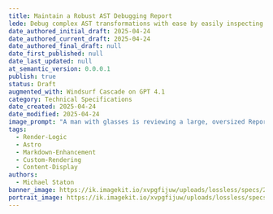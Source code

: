 ```yaml
---
title: Maintain a Robust AST Debugging Report
lede: Debug complex AST transformations with ease by easily inspecting the AST at each stage of the rendering pipeline.
date_authored_initial_draft: 2025-04-24
date_authored_current_draft: 2025-04-24
date_authored_final_draft: null
date_first_published: null
date_last_updated: null
at_semantic_version: 0.0.0.1
publish: true
status: Draft
augmented_with: Windsurf Cascade on GPT 4.1
category: Technical Specifications
date_created: 2025-04-24
date_modified: 2025-04-24
image_prompt: "A man with glasses is reviewing a large, oversized Report on his desk.  The view is from above his right shoulder, with the Report spread out in front of him. There are all kinds of bugs crawling out from the report"
tags: 
  - Render-Logic
  - Astro
  - Markdown-Enhancement
  - Custom-Rendering
  - Content-Display
authors:
  - Michael Staton
banner_image: https://ik.imagekit.io/xvpgfijuw/uploads/lossless/specs/2025-05-05_banner_image_Maintain-a-Robust-AST-Debugging-Report_01e6fc6d-87e9-409e-aa08-07ae1f46ee58_upbqsZ5Z1.webp
portrait_image: https://ik.imagekit.io/xvpgfijuw/uploads/lossless/specs/2025-05-05_portrait_image_Maintain-a-Robust-AST-Debugging-Report_251afaec-ae11-45d9-86be-2e159418af02_KHXJPfNLy.webp
---
```

